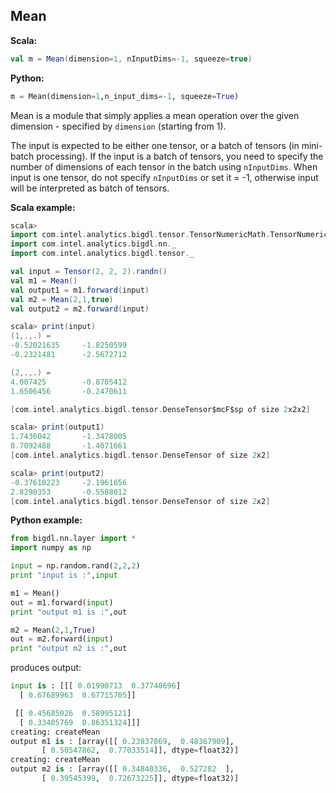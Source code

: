 ## Mean ##

**Scala:**
```scala
val m = Mean(dimension=1, nInputDims=-1, squeeze=true)
```
**Python:**
```python
m = Mean(dimension=1,n_input_dims=-1, squeeze=True)
```

Mean is a module that simply applies a mean operation over the given dimension - specified by `dimension` (starting from 1).

 
The input is expected to be either one tensor, or a batch of tensors (in mini-batch processing). If the input is a batch of tensors, you need to specify the number of dimensions of each tensor in the batch using `nInputDims`.  When input is one tensor, do not specify `nInputDims` or set it = -1, otherwise input will be interpreted as batch of tensors. 

**Scala example:**
```scala
scala> 
import com.intel.analytics.bigdl.tensor.TensorNumericMath.TensorNumeric.NumericFloat
import com.intel.analytics.bigdl.nn._
import com.intel.analytics.bigdl.tensor._

val input = Tensor(2, 2, 2).randn()
val m1 = Mean()
val output1 = m1.forward(input)
val m2 = Mean(2,1,true)
val output2 = m2.forward(input)

scala> print(input)
(1,.,.) =
-0.52021635     -1.8250599
-0.2321481      -2.5672712

(2,.,.) =
4.007425        -0.8705412
1.6506456       -0.2470611

[com.intel.analytics.bigdl.tensor.DenseTensor$mcF$sp of size 2x2x2]

scala> print(output1)
1.7436042       -1.3478005
0.7092488       -1.4071661
[com.intel.analytics.bigdl.tensor.DenseTensor of size 2x2]

scala> print(output2)
-0.37618223     -2.1961656
2.8290353       -0.5588012
[com.intel.analytics.bigdl.tensor.DenseTensor of size 2x2]

```

**Python example:**
```python
from bigdl.nn.layer import *
import numpy as np

input = np.random.rand(2,2,2)
print "input is :",input

m1 = Mean()
out = m1.forward(input)
print "output m1 is :",out

m2 = Mean(2,1,True)
out = m2.forward(input)
print "output m2 is :",out
```
produces output:
```python
input is : [[[ 0.01990713  0.37740696]
  [ 0.67689963  0.67715705]]

 [[ 0.45685026  0.58995121]
  [ 0.33405769  0.86351324]]]
creating: createMean
output m1 is : [array([[ 0.23837869,  0.48367909],
       [ 0.50547862,  0.77033514]], dtype=float32)]
creating: createMean
output m2 is : [array([[ 0.34840336,  0.527282  ],
       [ 0.39545399,  0.72673225]], dtype=float32)]
```